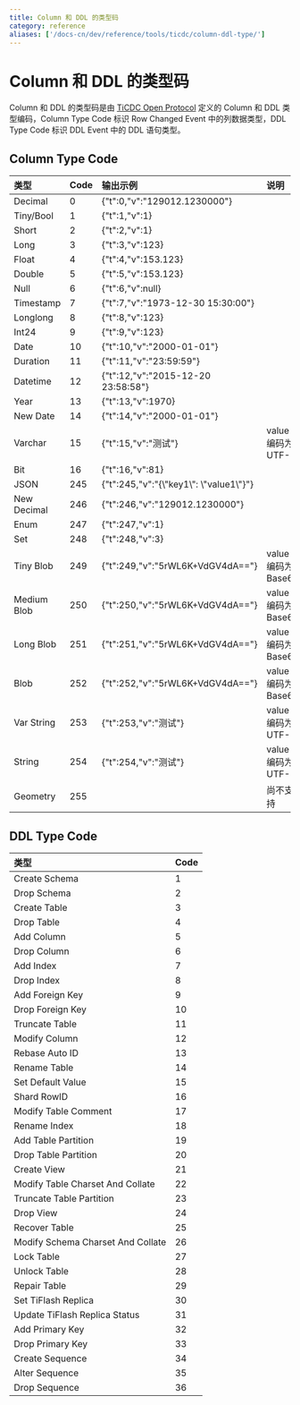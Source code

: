 ```yaml
---
title: Column 和 DDL 的类型码
category: reference
aliases: ['/docs-cn/dev/reference/tools/ticdc/column-ddl-type/']
---
```


# Column 和 DDL 的类型码

Column 和 DDL 的类型码是由 [TiCDC Open Protocol](/ticdc/ticdc-open-protocol.md) 定义的 Column 和 DDL 类型编码，Column Type Code 标识 Row Changed Event 中的列数据类型，DDL Type Code 标识 DDL Event 中的 DDL 语句类型。

## Column Type Code

| 类型         | Code | 输出示例 | 说明 |
| :---------- | :--- | :------ | :-- |
| Decimal     | 0    | {"t":0,"v":"129012.1230000"} | |
| Tiny/Bool   | 1    | {"t":1,"v":1} | |
| Short       | 2    | {"t":2,"v":1} | |
| Long        | 3    | {"t":3,"v":123} | |
| Float       | 4    | {"t":4,"v":153.123} | |
| Double      | 5    | {"t":5,"v":153.123} | |
| Null        | 6    | {"t":6,"v":null} | |
| Timestamp   | 7    | {"t":7,"v":"1973-12-30 15:30:00"} | |
| Longlong    | 8    | {"t":8,"v":123} | |
| Int24       | 9    | {"t":9,"v":123} | |
| Date        | 10   | {"t":10,"v":"2000-01-01"} | |
| Duration    | 11   | {"t":11,"v":"23:59:59"} | |
| Datetime    | 12   | {"t":12,"v":"2015-12-20 23:58:58"} | |
| Year        | 13   | {"t":13,"v":1970} | |
| New Date    | 14   | {"t":14,"v":"2000-01-01"} | |
| Varchar     | 15   | {"t":15,"v":"测试"} | value 编码为 UTF-8 |
| Bit         | 16   | {"t":16,"v":81} | |
| JSON        | 245  | {"t":245,"v":"{\\"key1\\": \\"value1\\"}"} | |
| New Decimal | 246  | {"t":246,"v":"129012.1230000"} | |
| Enum        | 247  | {"t":247,"v":1} | |
| Set         | 248  | {"t":248,"v":3} | |
| Tiny Blob   | 249  | {"t":249,"v":"5rWL6K+VdGV4dA=="} | value 编码为 Base64 |
| Medium Blob | 250  | {"t":250,"v":"5rWL6K+VdGV4dA=="} | value 编码为 Base64 |
| Long Blob   | 251  | {"t":251,"v":"5rWL6K+VdGV4dA=="} | value 编码为 Base64 |
| Blob        | 252  | {"t":252,"v":"5rWL6K+VdGV4dA=="} | value 编码为 Base64 |
| Var String  | 253  | {"t":253,"v":"测试"} | value 编码为 UTF-8 |
| String      | 254  | {"t":254,"v":"测试"} | value 编码为 UTF-8 |
| Geometry    | 255  |  | 尚不支持 |

## DDL Type Code

| 类型                               | Code |
| :-------------------------------- | :- |
| Create Schema                     | 1  |
| Drop Schema                       | 2  |
| Create Table                      | 3  |
| Drop Table                        | 4  |
| Add Column                        | 5  |
| Drop Column                       | 6  |
| Add Index                         | 7  |
| Drop Index                        | 8  |
| Add Foreign Key                   | 9  |
| Drop Foreign Key                  | 10 |
| Truncate Table                    | 11 |
| Modify Column                     | 12 |
| Rebase Auto ID                    | 13 |
| Rename Table                      | 14 |
| Set Default Value                 | 15 |
| Shard RowID                       | 16 |
| Modify Table Comment              | 17 |
| Rename Index                      | 18 |
| Add Table Partition               | 19 |
| Drop Table Partition              | 20 |
| Create View                       | 21 |
| Modify Table Charset And Collate  | 22 |
| Truncate Table Partition          | 23 |
| Drop View                         | 24 |
| Recover Table                     | 25 |
| Modify Schema Charset And Collate | 26 |
| Lock Table                        | 27 |
| Unlock Table                      | 28 |
| Repair Table                      | 29 |
| Set TiFlash Replica               | 30 |
| Update TiFlash Replica Status     | 31 |
| Add Primary Key                   | 32 |
| Drop Primary Key                  | 33 |
| Create Sequence                   | 34 |
| Alter Sequence                    | 35 |
| Drop Sequence                     | 36 |
